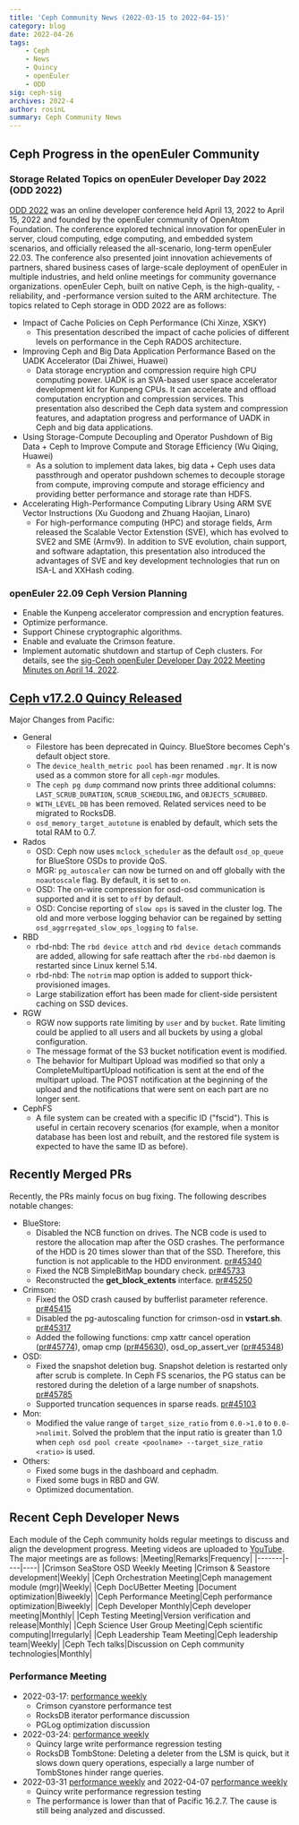 ```yaml
---
title: 'Ceph Community News (2022-03-15 to 2022-04-15)'
category: blog 
date: 2022-04-26
tags:
    - Ceph
    - News
    - Quincy
    - openEuler
    - ODD
sig: ceph-sig
archives: 2022-4
author: rosinL
summary: Ceph Community News
---
```

## Ceph Progress in the openEuler Community
### Storage Related Topics on openEuler Developer Day 2022 (ODD 2022) 
[ODD 2022](https://www.openeuler.org/en/interaction/summit-list/devday2022/) was an online developer conference held April 13, 2022 to April 15, 2022 and founded by the openEuler community of OpenAtom Foundation. The conference explored technical innovation for openEuler in server, cloud computing, edge computing, and embedded system scenarios, and officially released the all-scenario, long-term openEuler 22.03. The conference also presented joint innovation achievements of partners, shared business cases of large-scale deployment of openEuler in multiple industries, and held online meetings for community governance organizations. openEuler Ceph, built on native Ceph, is the high-quality, -reliability, and -performance version suited to the ARM architecture. The topics related to Ceph storage in ODD 2022 are as follows:  

* Impact of Cache Policies on Ceph Performance (Chi Xinze, XSKY)
  - This presentation described the impact of cache policies of different levels on performance in the Ceph RADOS architecture.
* Improving Ceph and Big Data Application Performance Based on the UADK Accelerator (Dai Zhiwei, Huawei)
  - Data storage encryption and compression require high CPU computing power. UADK is an SVA-based user space accelerator development kit for Kunpeng CPUs. It can accelerate and offload computation encryption and compression services. This presentation also described the Ceph data system and compression features, and adaptation progress and performance of UADK in Ceph and big data applications.
* Using Storage-Compute Decoupling and Operator Pushdown of Big Data + Ceph to Improve Compute and Storage Efficiency (Wu Qiqing, Huawei)
  - As a solution to implement data lakes, big data + Ceph uses data passthrough and operator pushdown schemes to decouple storage from compute, improving compute and storage efficiency and providing better performance and storage rate than HDFS.
* Accelerating High-Performance Computing Library Using ARM SVE Vector Instructions (Xu Guodong and Zhuang Haojian, Linaro)
  - For high-performance computing (HPC) and storage fields, Arm released the Scalable Vector Extenstion (SVE), which has evolved to SVE2 and SME (Armv9). In addition to SVE evolution, chain support, and software adaptation, this presentation also introduced the advantages of SVE and key development technologies that run on ISA-L and XXHash coding.
### openEuler 22.09 Ceph Version Planning
  * Enable the Kunpeng accelerator compression and encryption features.
  * Optimize performance.
  * Support Chinese cryptographic algorithms.
  * Enable and evaluate the Crimson feature.
  * Implement automatic shutdown and startup of Ceph clusters.
  For details, see the [sig-Ceph openEuler Developer Day 2022 Meeting Minutes on April 14, 2022](https://gitee.com/src-openeuler/ceph/wikis/%E4%BC%9A%E8%AE%AE%E7%BA%AA%E8%A6%81/2022%E5%8F%8C%E5%91%A8%E4%BE%8B%E4%BC%9A%E4%BC%9A%E8%AE%AE%E7%BA%AA%E8%A6%81).
## [Ceph v17.2.0 Quincy Released](https://ceph.io/en/news/blog/2022/v17-2-0-quincy-released/)
Major Changes from Pacific:
* General
  - Filestore has been deprecated in Quincy. BlueStore becomes Ceph's default object store.
  - The `device_health_metric pool` has been renamed `.mgr`. It is now used as a common store for all `ceph-mgr` modules.
  - The `ceph pg dump` command now prints three additional columns: `LAST_SCRUB_DURATION`, `SCRUB_SCHEDULING`, and `OBJECTS_SCRUBBED`.
  - `WITH_LEVEL_DB` has been removed. Related services need to be migrated to RocksDB.
  - `osd_memory_target_autotune` is enabled by default, which sets the total RAM to 0.7.
* Rados
  - OSD: Ceph now uses `mclock_scheduler` as the default `osd_op_queue` for BlueStore OSDs to provide QoS.
  - MGR: `pg_autoscaler` can now be turned on and off globally with the `noautoscale` flag. By default, it is set to `on`.
  - OSD: The on-wire compression for osd-osd communication is supported and it is set to `off` by default.
  - OSD: Concise reporting of `slow ops` is saved in the cluster log. The old and more verbose logging behavior can be regained by setting `osd_aggrregated_slow_ops_logging` to `false`.
* RBD
  - rbd-nbd: The `rbd device attch` and `rbd device detach` commands are added, allowing for safe reattach after the `rbd-nbd` daemon is restarted since Linux kernel 5.14.
  - rbd-nbd: The `notrim` map option is added to support thick-provisioned images.
  - Large stabilization effort has been made for client-side persistent caching on SSD devices.
* RGW
  - RGW now supports rate limiting by `user` and by `bucket`. Rate limiting could be applied to all users and all buckets by using a global configuration.
  - The message format of the S3 bucket notification event is modified.
  - The behavior for Multipart Upload was modified so that only a CompleteMultipartUpload notification is sent at the end of the multipart upload. The POST notification at the beginning of the upload and the notifications that were sent on each part are no longer sent.
* CephFS
  - A file system can be created with a specific ID ("fscid"). This is useful in certain recovery scenarios (for example, when a monitor database has been lost and rebuilt, and the restored file system is expected to have the same ID as before).

## Recently Merged PRs
Recently, the PRs mainly focus on bug fixing. The following describes notable changes:
* BlueStore:
  - Disabled the NCB function on drives. The NCB code is used to restore the allocation map after the OSD crashes. The performance of the HDD is 20 times slower than that of the SSD. Therefore, this function is not applicable to the HDD environment. [pr#45340](https://github.com/ceph/ceph/pull/45340)
  - Fixed the NCB SimpleBitMap boundary check. [pr#45733](https://github.com/ceph/ceph/pull/45733)
  - Reconstructed the **get_block_extents** interface. [pr#45250](https://github.com/ceph/ceph/pull/44250)
* Crimson:
  - Fixed the OSD crash caused by bufferlist parameter reference. [pr#45415](https://github.com/ceph/ceph/pull/45415) 
  - Disabled the pg-autoscaling function for crimson-osd in **vstart.sh**. [pr#45317](https://github.com/ceph/ceph/pull/45317)
  - Added the following functions: cmp xattr cancel operation ([pr#45774](https://github.com/ceph/ceph/pull/45774)), omap cmp ([pr#45630](https://github.com/ceph/ceph/pull/45630)), osd_op_assert_ver ([pr#45348](https://github.com/ceph/ceph/pull/45348))
* OSD:
  - Fixed the snapshot deletion bug. Snapshot deletion is restarted only after scrub is complete. In Ceph FS scenarios, the PG status can be restored during the deletion of a large number of snapshots. [pr#45785](https://github.com/ceph/ceph/pull/45785)
  - Supported truncation sequences in sparse reads. [pr#45103](https://github.com/ceph/ceph/pull/45103)
* Mon:
  - Modified the value range of `target_size_ratio` from `0.0->1.0` to `0.0->nolimit`. Solved the problem that the input ratio is greater than 1.0 when `ceph osd pool create <poolname> --target_size_ratio <ratio>` is used.
* Others:
  - Fixed some bugs in the dashboard and cephadm.
  - Fixed some bugs in RBD and GW.
  - Optimized documentation.
## Recent Ceph Developer News
Each module of the Ceph community holds regular meetings to discuss and align the development progress. Meeting videos are uploaded to [YouTube](https://www.youtube.com/channel/UCno-Fry25FJ7B4RycCxOtfw/videos). The major meetings are as follows:
|Meeting|Remarks|Frequency|
|-------|----|----|
|Crimson SeaStore OSD Weekly Meeting |Crimson & Seastore development|Weekly|
|Ceph Orchestration Meeting|Ceph management module (mgr)|Weekly|
|Ceph DocUBetter Meeting |Document optimization|Biweekly|
|Ceph Performance Meeting|Ceph performance optimization|Biweekly|
|Ceph Developer Monthly|Ceph developer meeting|Monthly|
|Ceph Testing Meeting|Version verification and release|Monthly|
|Ceph Science User Group Meeting|Ceph scientific computing|Irregularly|
|Ceph Leadership Team Meeting|Ceph leadership team|Weekly|
|Ceph Tech talks|Discussion on Ceph community technologies|Monthly|

### Performance Meeting
* 2022-03-17: [performance weekly](https://www.youtube.com/watch?v=RFYA-0k6QE)
  - Crimson cyanstore performance test
  - RocksDB iterator performance discussion
  - PGLog optimization discussion
* 2022-03-24: [performance weekly](https://www.youtube.com/watch?v=tulzatiqqHo)
  - Quincy large write performance regression testing
  - RocksDB TombStone: Deleting a deleter from the LSM is quick, but it slows down query operations, especially a large number of TombStones hinder range queries.
* 2022-03-31 [performance weekly](https://www.youtube.com/watch?v=NuofFc1539I) and 2022-04-07 [performance weekly](https://www.youtube.com/watch?v=F34BvWvEDf4)
  - Quincy write performance regression testing
  - The performance is lower than that of Pacific 16.2.7. The cause is still being analyzed and discussed.
